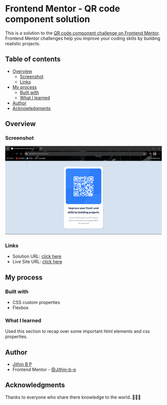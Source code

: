 # Frontend Mentor - QR code component solution

This is a solution to the [QR code component challenge on Frontend Mentor](https://www.frontendmentor.io/challenges/qr-code-component-iux_sIO_H). Frontend Mentor challenges help you improve your coding skills by building realistic projects. 

## Table of contents

- [Overview](#overview)
  - [Screenshot](#screenshot)
  - [Links](#links)
- [My process](#my-process)
  - [Built with](#built-with)
  - [What I learned](#what-i-learned)
- [Author](#author)
- [Acknowledgments](#acknowledgments)


## Overview

### Screenshot

![](./Screenshot.png)


### Links

- Solution URL: [click here](https://github.com/Jithin-b-p/qr-code-component-main)
- Live Site URL: [click here](https://jithin-b-p.github.io/qr-code-component-main/)

## My process

### Built with

- CSS custom properties
- Flexbox

### What I learned

Used this section to recap over some important html elements and css properties.

## Author

- [Jithin B P]()
- Frontend Mentor - [@Jithin-b-p](https://www.frontendmentor.io/profile/Jithin-b-p)

## Acknowledgments

Thanks to everyone who share there knowledge to the world..🎉👏😊
